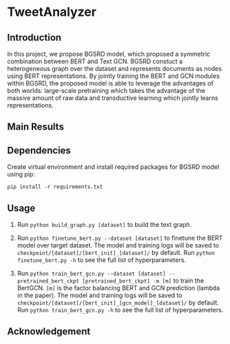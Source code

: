 # TweetAnalyzer

## Introduction

In this project, we propose BGSRD model, which proposed a symmetric combination between BERT and Text GCN. BGSRD constuct a heterogeneous graph over the dataset
and represents documents as nodes using BERT representations. By jointly training the BERT and GCN modules within BGSRD, the proposed model is able to leverage the advantages of both worlds: large-scale pretraining which takes the advantage of the massive amount of raw data and transductive learning which jointly learns representations.

## Main Results

## Dependencies

Create virtual environment and install required packages for BGSRD model using pip:

`pip install -r requirements.txt`

## Usage

1. Run `python build_graph.py [dataset]` to build the text graph.

2. Run `python finetune_bert.py --dataset [dataset]` 
to finetune the BERT model over target dataset. The model and training logs will be saved to `checkpoint/[dataset]/[bert_init]_[dataset]/` by default. 
Run `python finetune_bert.py -h` to see the full list of hyperparameters.

3. Run `python train_bert_gcn.py --dataset [dataset] --pretrained_bert_ckpt [pretrained_bert_ckpt] -m [m]`
to train the BertGCN.
`[m]` is the factor balancing BERT and GCN prediction \(lambda in the paper\). 
The model and training logs will be saved to `checkpoint/[dataset]/[bert_init]_[gcn_model]_[dataset]/` by default. 
Run `python train_bert_gcn.py -h` to see the full list of hyperparameters.

## Acknowledgement
